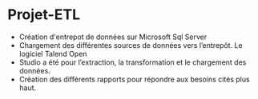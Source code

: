 # Projet-ETL

   * Création d'entrepot de données sur Microsoft Sql Server
   * Chargement des différentes sources de données vers l’entrepôt. Le logiciel Talend Open 
   * Studio  a été pour l’extraction, la transformation et le chargement des 
    données.
   * Création des différents rapports pour répondre aux besoins cités plus haut. 
